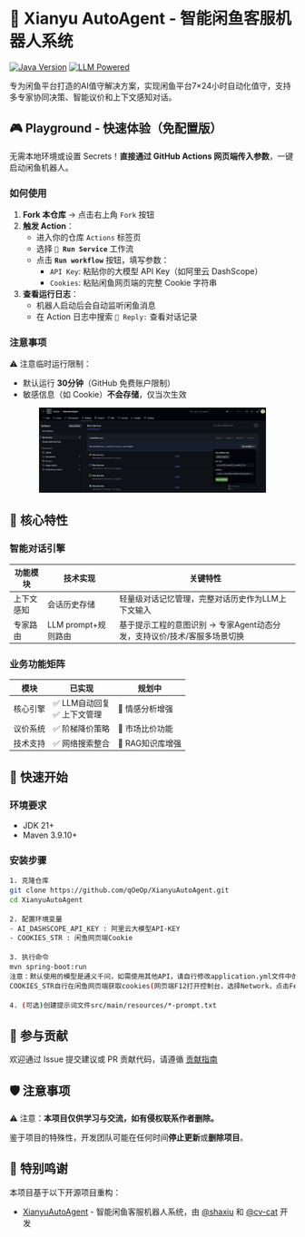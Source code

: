 # 🚀 Xianyu AutoAgent - 智能闲鱼客服机器人系统

[![Java Version](https://img.shields.io/badge/java21%2B-blue)](https://www.python.org/) [![LLM Powered](https://img.shields.io/badge/LLM-powered-FF6F61)](https://platform.openai.com/)

专为闲鱼平台打造的AI值守解决方案，实现闲鱼平台7×24小时自动化值守，支持多专家协同决策、智能议价和上下文感知对话。

## 🎮 Playground - 快速体验（免配置版）

无需本地环境或设置 Secrets！**直接通过 GitHub Actions 网页端传入参数**，一键启动闲鱼机器人。

### 如何使用
1. **Fork 本仓库** → 点击右上角 `Fork` 按钮
2. **触发 Action**：
   - 进入你的仓库 `Actions` 标签页
   - 选择 **`🚀 Run Service`** 工作流
   - 点击 **`Run workflow`** 按钮，填写参数：
      - `API Key`: 粘贴你的大模型 API Key（如阿里云 DashScope）
      - `Cookies`: 粘贴闲鱼网页端的完整 Cookie 字符串
3. **查看运行日志**：
   - 机器人启动后会自动监听闲鱼消息
   - 在 Action 日志中搜索 `🤖 Reply:` 查看对话记录

### 注意事项
⚠️ 注意临时运行限制：
- 默认运行 **30分钟**（GitHub 免费账户限制）
- 敏感信息（如 Cookie）**不会存储**，仅当次生效

<div align="center">
  <img src="./screenshots/workflow.png" width="400px" alt="workflow">
</div>

## 🌟 核心特性

### 智能对话引擎
| 功能模块   | 技术实现            | 关键特性                                                     |
| ---------- | ------------------- | ------------------------------------------------------------ |
| 上下文感知 | 会话历史存储        | 轻量级对话记忆管理，完整对话历史作为LLM上下文输入            |
| 专家路由   | LLM prompt+规则路由 | 基于提示工程的意图识别 → 专家Agent动态分发，支持议价/技术/客服多场景切换 |

### 业务功能矩阵
| 模块     | 已实现                        | 规划中                     |
| -------- | ----------------------------- | ----------------------- |
| 核心引擎 | ✅ LLM自动回复<br>✅ 上下文管理 | 🔄 情感分析增强               |
| 议价系统 | ✅ 阶梯降价策略                | 🔄 市场比价功能               |
| 技术支持 | ✅ 网络搜索整合                | 🔄 RAG知识库增强             |

## 🚴 快速开始

### 环境要求
- JDK 21+
- Maven 3.9.10+

### 安装步骤
```bash
1. 克隆仓库
git clone https://github.com/qOeOp/XianyuAutoAgent.git
cd XianyuAutoAgent

2. 配置环境变量
- AI_DASHSCOPE_API_KEY : 阿里云大模型API-KEY
- COOKIES_STR : 闲鱼网页端Cookie

3. 执行命令
mvn spring-boot:run
注意：默认使用的模型是通义千问，如需使用其他API，请自行修改application.yml文件中的模型地址和模型名称；
COOKIES_STR自行在闲鱼网页端获取cookies(网页端F12打开控制台，选择Network，点击Fetch/XHR,点击一个请求，查看cookies)

4. (可选)创建提示词文件src/main/resources/*-prompt.txt
```

## 🤝 参与贡献

欢迎通过 Issue 提交建议或 PR 贡献代码，请遵循 [贡献指南](https://contributing.md/)



## 🛡 注意事项

⚠️ 注意：**本项目仅供学习与交流，如有侵权联系作者删除。**

鉴于项目的特殊性，开发团队可能在任何时间**停止更新**或**删除项目**。


## 🧸 特别鸣谢

本项目基于以下开源项目重构：
- [XianyuAutoAgent](https://github.com/shaxiu/XianyuAutoAgent) - 智能闲鱼客服机器人系统，由 [@shaxiu](https://github.com/shaxiu) 和 [@cv-cat](https://github.com/cv-cat) 开发